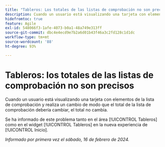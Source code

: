 ```yaml
---
title: "Tableros: Los totales de las listas de comprobación no son precisos"
description: Cuando un usuario está visualizando una tarjeta con elementos de la lista de comprobación y realiza un cambio de modo que el total de la lista de comprobación debería cambiar, el total no cambia.
hidefromtoc: true
feature: Agile
exl-id: 548066f3-1afe-4073-b0a1-48a749e313ff
source-git-commit: dbc4e4ecd9e7b2a6d01b43f46a3c2fd128c1d1dc
workflow-type: tm+mt
source-wordcount: '88'
ht-degree: 93%

---
```


# Tableros: los totales de las listas de comprobación no son precisos

<!--

>[!NOTE]
>
>This issue was fixed on April 11, 2024.

-->

Cuando un usuario está visualizando una tarjeta con elementos de la lista de comprobación y realiza un cambio de modo que el total de la lista de comprobación debería cambiar, el total no cambia.

Se ha informado de este problema tanto en el área [!UICONTROL Tableros] como en el widget [!UICONTROL Tableros] en la nueva experiencia de [!UICONTROL Inicio].

_Informado por primera vez el sábado, 16 de febrero de 2024._
